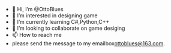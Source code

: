 - 👋 Hi, I’m @OttoBlues
- 👀 I’m interested in designing game
- 🌱 I’m currently learning C#,Python,C++
- 💞️ I’m looking to collaborate on game desiging
- 📫 How to reach me 
- please send the message to my emailbox<ottoblues@163.com>.
<!---
OttoBlues/OttoBlues is a ✨ special ✨ repository because its `README.md` (this file) appears on your GitHub profile.
You can click the Preview link to take a look at your changes.
--->
